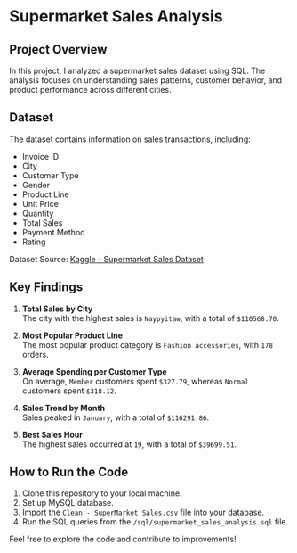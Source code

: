 # Supermarket Sales Analysis

## Project Overview
In this project, I analyzed a supermarket sales dataset using SQL. The analysis focuses on understanding sales patterns, customer behavior, and product performance across different cities.

## Dataset
The dataset contains information on sales transactions, including:
- Invoice ID
- City
- Customer Type
- Gender
- Product Line
- Unit Price
- Quantity
- Total Sales
- Payment Method
- Rating

Dataset Source: [Kaggle - Supermarket Sales Dataset](https://www.kaggle.com/datasets/aungpyaeap/supermarket-sales)

## Key Findings
1. **Total Sales by City**  
   The city with the highest sales is `Naypyitaw`, with a total of `$110568.70`.
   
2. **Most Popular Product Line**  
   The most popular product category is `Fashion accessories`, with `178` orders.
   
3. **Average Spending per Customer Type**  
   On average, `Member` customers spent `$327.79`, whereas `Normal` customers spent `$318.12`.

4. **Sales Trend by Month**  
   Sales peaked in `January`, with a total of `$116291.86`.

5. **Best Sales Hour**  
   The highest sales occurred at `19`, with a total of `$39699.51`.

## How to Run the Code
1. Clone this repository to your local machine.
2. Set up MySQL database.
3. Import the `Clean - SuperMarket Sales.csv` file into your database.
4. Run the SQL queries from the `/sql/supermarket_sales_analysis.sql` file.

Feel free to explore the code and contribute to improvements!
